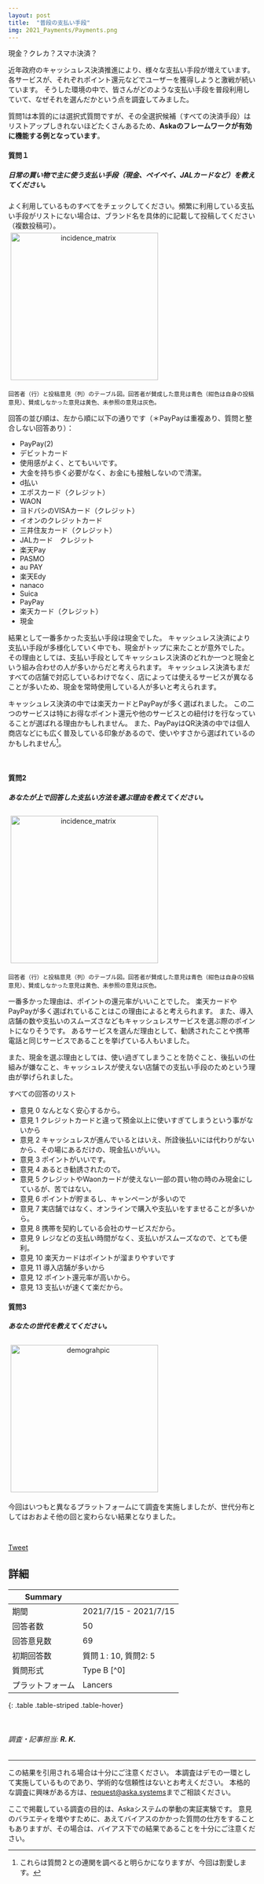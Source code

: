 ```yaml
---
layout: post
title:  "普段の支払い手段"
img: 2021_Payments/Payments.png
---
```


現金？クレカ？スマホ決済？

近年政府のキャッシュレス決済推進により、様々な支払い手段が増えています。
各サービスが、それぞれポイント還元などでユーザーを獲得しようと激戦が続いています。
そうした環境の中で、皆さんがどのような支払い手段を普段利用していて、なぜそれを選んだかという点を調査してみました。

質問1は本質的には選択式質問ですが、その全選択候補（すべての決済手段）はリストアップしきれないほどたくさんあるため、**Askaのフレームワークが有効に機能する例となっています**。


#### 質問１
<div class="jumbotron py-2">
<h5>日常の買い物で主に使う支払い手段（現金、ペイペイ、JALカードなど）を教えてください。</h5>
よく利用しているものすべてをチェックしてください。頻繁に利用している支払い手段がリストにない場合は、ブランド名を具体的に記載して投稿してください（複数投稿可）。
</div>

<div class="container text-center">
<img src="{{site.baseurl}}/images/2021_Payments/table1.svg" alt="incidence_matrix"
style = "
  width: 300px;
  border: none;
  background: none;
  margin: 1% 1% 1% 1%;
  text-align: center;
  display: inline-block;
">
</div>
<p><small>回答者（行）と投稿意見（列）のテーブル図。回答者が賛成した意見は青色（紺色は自身の投稿意見）、賛成しなかった意見は黄色、未参照の意見は灰色。</small></p>

回答の並び順は、左から順に以下の通りです（＊PayPayは重複あり、質問と整合しない回答あり）：

- PayPay(2)
- デビットカード
- 使用感がよく、とてもいいです。
- 大金を持ち歩く必要がなく、お金にも接触しないので清潔。
- d払い
- エポスカード（クレジット）
- WAON
- ヨドバシのVISAカード（クレジット）
- イオンのクレジットカード
- 三井住友カード（クレジット）
- JALカード　クレジット
- 楽天Pay
- PASMO
- au PAY
- 楽天Edy
- nanaco
- Suica
- PayPay
- 楽天カード（クレジット）
- 現金

結果として一番多かった支払い手段は現金でした。
キャッシュレス決済により支払い手段が多様化していく中でも、現金がトップに来たことが意外でした。
その理由としては、支払い手段としてキャッシュレス決済のどれか一つと現金という組み合わせの人が多いからだと考えられます。
キャッシュレス決済もまだすべての店舗で対応しているわけでなく、店によっては使えるサービスが異なることが多いため、現金を常時使用している人が多いと考えられます。

キャッシュレス決済の中では楽天カードとPayPayが多く選ばれました。
この二つのサービスは特にお得なポイント還元や他のサービスとの紐付けを行なっていることが選ばれる理由かもしれません。
また、PayPayはQR決済の中では個人商店などにも広く普及している印象があるので、使いやすさから選ばれているのかもしれません[^1]。

[^1]: これらは質問２との連関を調べると明らかになりますが、今回は割愛します。

<br>

#### 質問2
<div class="jumbotron py-2">
<h5>あなたが上で回答した支払い方法を選ぶ理由を教えてください。</h5>
</div>

<div class="container text-center">
<img src="{{site.baseurl}}/images/2021_Payments/table2.svg" alt="incidence_matrix"
style = "
  width: 300px;
  border: none;
  background: none;
  margin: 1% 1% 1% 1%;
  text-align: center;
  display: inline-block;
">
</div>
<p><small>回答者（行）と投稿意見（列）のテーブル図。回答者が賛成した意見は青色（紺色は自身の投稿意見）、賛成しなかった意見は黄色、未参照の意見は灰色。</small></p>

一番多かった理由は、ポイントの還元率がいいことでした。
楽天カードやPayPayが多く選ばれていることはこの理由によると考えられます。
また、導入店舗の数や支払いのスムーズさなどもキャッシュレスサービスを選ぶ際のポイントになりそうです。
あるサービスを選んだ理由として、勧誘されたことや携帯電話と同じサービスであることを挙げている人もいました。

また、現金を選ぶ理由としては、使い過ぎてしまうことを防ぐこと、後払いの仕組みが嫌なこと、キャッシュレスが使えない店舗での支払い手段のためという理由が挙げられました。


<div class="card">
  <div class="card-header">
  すべての回答のリスト
  </div>
  <ul class="list-group list-group-flush">
    <li class="list-group-item">
      <span class="badge badge-dark mr-2">意見 0</span> なんとなく安心するから。
    </li>  
    <li class="list-group-item">
      <span class="badge badge-dark mr-2">意見 1</span> クレジットカードと違って預金以上に使いすぎてしまうという事がないから
    </li>  
    <li class="list-group-item">
      <span class="badge badge-dark mr-2">意見 2</span> キャッシュレスが進んでいるとはいえ、所詮後払いには代わりがないから、その場にあるだけの、現金払いがいい。
    </li>
    <li class="list-group-item">
      <span class="badge badge-dark mr-2">意見 3</span> ポイントがいいです。
    </li>
    <li class="list-group-item">
      <span class="badge badge-dark mr-2">意見 4</span> あるとき勧誘されたので。
    </li>
    <li class="list-group-item">
      <span class="badge badge-dark mr-2">意見 5</span> クレジットやWaonカードが使えない一部の買い物の時のみ現金にしているが、苦ではない。
    </li>
    <li class="list-group-item">
      <span class="badge badge-dark mr-2">意見 6</span> ポイントが貯まるし、キャンペーンが多いので
    </li>
    <li class="list-group-item">
      <span class="badge badge-dark mr-2">意見 7</span> 実店舗ではなく、オンラインで購入や支払いをすませることが多いから。
    </li>
    <li class="list-group-item">
      <span class="badge badge-dark mr-2">意見 8</span> 携帯を契約している会社のサービスだから。
    </li>
    <li class="list-group-item">
      <span class="badge badge-dark mr-2">意見 9</span> レジなどの支払い時間がなく、支払いがスムーズなので、とても便利。
    </li>
    <li class="list-group-item">
      <span class="badge badge-dark mr-2">意見 10</span> 楽天カードはポイントが溜まりやすいです
    </li>
    <li class="list-group-item">
      <span class="badge badge-dark mr-2">意見 11</span> 導入店舗が多いから
    </li>
    <li class="list-group-item">
      <span class="badge badge-dark mr-2">意見 12</span> ポイント還元率が高いから。
    </li>
    <li class="list-group-item">
      <span class="badge badge-dark mr-2">意見 13</span> 支払いが速くて楽だから。
    </li>
  </ul>
</div>


#### 質問3
<div class="jumbotron py-2">
<h5>あなたの世代を教えてください。</h5>
</div>

<div class="container text-center">
<img src="{{site.baseurl}}/images/2021_Payments/demographic.png" alt="demograhpic"
style = "
  width: 300px;
  border: none;
  background: none;
  margin: 1% 1% 1% 1%;
  text-align: center;
  display: inline-block;
">
</div>

<p class="mt-3">
今回はいつもと異なるプラットフォームにて調査を実施しましたが、世代分布としてはおおよそ他の回と変わらない結果となりました。
</p>


<br>



<a href="https://twitter.com/share?ref_src=twsrc%5Etfw" class="twitter-share-button" data-size="large" data-via="Aska_systems_jp" data-hashtags="Aska" data-show-count="false">Tweet</a><script async src="https://platform.twitter.com/widgets.js" charset="utf-8"></script>





## 詳細


| Summary | |
|------|------|
| 期間 | 2021/7/15 - 2021/7/15 |
| 回答者数 | 50 |
| 回答意見数 | 69 |
| 初期回答数 | 質問１: 10, 質問2: 5 |
| 質問形式 | Type B [^0] |
| プラットフォーム | Lancers |
{: .table .table-striped .table-hover}

<br>

<h6 class="text-muted">調査・記事担当: <strong>R. K.</strong></h6>



---
この結果を引用される場合は十分にご注意ください。
本調査はデモの一環として実施しているものであり、学術的な信頼性はないとお考えください。
本格的な調査に興味がある方は、<a href="mailto:request@aska.systems">request@aska.systems</a>までご相談ください。

ここで掲載している調査の目的は、Askaシステムの挙動の実証実験です。
意見のバラエティを増やすために、あえてバイアスのかかった質問の仕方をすることもありますが、その場合は、バイアス下での結果であることを十分にご注意ください。
